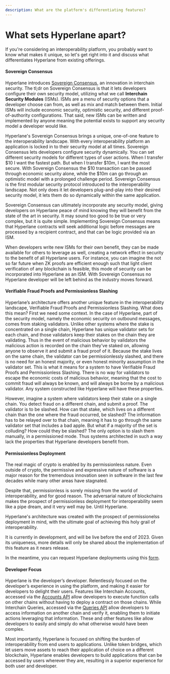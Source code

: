 ```yaml
---
description: What are the platform's differentiating features?
---
```


# What sets Hyperlane apart?

If you're considering an interoperability platform, you probably want to know what makes it unique, so let's get right into it and discuss what differentiates Hyperlane from existing offerings.&#x20;

#### Sovereign Consensus

Hyperlane introduces [Sovereign Consensus](../../protocol/sovereign-consensus.md), an innovation in interchain security. The tl;dr on Sovereign Consensus is that it lets developers configure their own security model, utilizing what we call **Interchain Security Modules** (ISMs). ISMs are a menu of security options that a developer choose can from, as well as mix and match between them. Initial ISMs will include economic security, optimistic security, and different proof-of-authority configurations. That said, new ISMs can be written and implemented by anyone meaning the potential exists to support any security model a developer would like.&#x20;

Hyperlane's Sovereign Consensus brings a unique, one-of-one feature to the interoperability landscape. With every interoperability platform an application is locked in to their security model at all times. Sovereign Consensus lets developers configure security dynamically. You can set different security models for different types of user actions. When I transfer $10 I want the fastest path. But when I transfer $10m, I want the most secure. With Sovereign Consensus the $10 transaction can be passed through economic security alone, while the $10m can go through an optimistic model with a prolonged challenge period. Sovereign Consensus is the first modular security protocol introduced to the interoperability landscape. Not only does it let developers plug-and-play into their desired security model, it lets them do so dynamically within the same application.

Sovereign Consensus can ultimately incorporate any security model, giving developers on Hyperlane peace of mind knowing they will benefit from the state of the art in security. It may sound too good to be true or very complex, but it is quite simple. Implementing Sovereign Consensus means that Hyperlane contracts will seek additional logic before messages are processed by a recipient contract, and that can be logic provided via an ISM.&#x20;

When developers write new ISMs for their own benefit, they can be made available for others to leverage as well, creating a network effect in security to the benefit of all Hyperlane users. For instance, you can imagine the not so far future when ZK proofs are efficient enough such that light client verification of any blockchain is feasible, this mode of security can be incorporated into Hyperlane as an ISM. With Sovereign Consensus no Hyperlane developer will be left behind as the industry moves forward.

#### Verifiable Fraud Proofs and Permissionless Slashing

Hyperlane’s architecture offers another unique feature in the interoperability landscape, Verifiable Fraud Proofs and Permissionless Slashing. What does this mean? First we need some context. In the case of Hyperlane, part of the security model, namely the economic security on outbound messages, comes from staking validators. Unlike other systems where the stake is concentrated on a single chain, Hyperlane has unique validator sets for each chain, and those validators keep their stakes on the chain they are validating. Thus in the event of malicious behavior by validators the malicious action is recorded on the chain they’ve staked on, allowing anyone to observe it and submit a fraud proof of it. Because the stake lives on the same chain, the validator can be permissionlessly slashed, and there is no need for an honest majority, or even honest minority assumption in the validator set. This is what it means for a system to have Verifiable Fraud Proofs and Permissionless Slashing. There is no way for validators to escape the economic costs of malicious behavior, meaning that the cost to commit fraud will always be known, and will always be borne by a malicious validator. Any system constructed like Hyperlane will have these properties.

However, imagine a system where validators keep their stake on a single chain. You detect fraud on a different chain, and submit a proof. The validator is to be slashed. How can that stake, which lives on a different chain than the one where the fraud occurred, be slashed? The information has to be relayed over to that chain, meaning it has to go through the same validator set that includes a bad apple. But what if a majority of the set is colluding? How could they be slashed? The only option is to slash them manually, in a permissioned mode. Thus systems architected in such a way lack the properties that Hyperlane developers benefit from.

#### Permissionless Deployment

The real magic of crypto is enabled by its permissionless nature. Even outside of crypto, the permissive and expressive nature of software is a major reason for the tremendous innovation seen in software in the last few decades while many other areas have stagnated.&#x20;

Despite that, permissionless is sorely missing from the world of interoperability, and for good reason. The adversarial nature of blockchains makes the prospect of permissionless deployment for interoperability seem like a pipe dream, and it very well may be. Until Hyperlane.

Hyperlane's architecture was created with the prospect of permissionelss deployment in mind, with the ultimate goal of achieving this holy grail of interoperability.&#x20;

It is currently in development, and will be live before the end of 2023. Given its uniqueness, more details will only be shared about the implementation of this feature as it nears release.

In the meantime, you can request Hyperlane deployments using this [form](https://1nd5rxtdcl2.typeform.com/to/WJSVc3wR).

#### Developer Focus

Hyperlane is the developer’s developer. Relentlessly focused on the developer’s experience in using the platform, and making it easier for developers to delight their users. Features like Interchain Accounts, accessed via the [Accounts API](../../developers/send/) allow developers to execute function calls on other chains without having to deploy a contract on those chains. While Interchain Queries, accessed via the [Queries API](../../developers/query/) allow developers to access information on another chain and verify it, enabling them to initiate actions leveraging that information. These and other features like allow developers to easily and simply do what otherwise would have been complex.

Most importantly, Hyperlane is focused on shifting the burden of interoperability from end users to applications. Unlike token bridges, which let users move assets to reach their application of choice on a different blockchain, Hyperlane enables developers to build applications that can be accessed by users wherever they are, resulting in a superior experience for both user and developer.&#x20;

####
